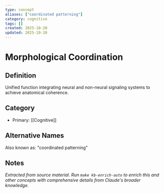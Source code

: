 ```yaml
---
type: concept
aliases: ["coordinated patterning"]
category: cognitive
tags: []
created: 2025-10-20
updated: 2025-10-20
---
```


# Morphological Coordination

## Definition

Unified function integrating neural and non-neural signaling systems to achieve anatomical coherence.

## Category

- Primary: [[Cognitive]]

## Alternative Names

Also known as: "coordinated patterning"

## Notes

*Extracted from source material. Run `make kb-enrich-auto` to enrich this and other concepts with comprehensive details from Claude's broader knowledge.*
